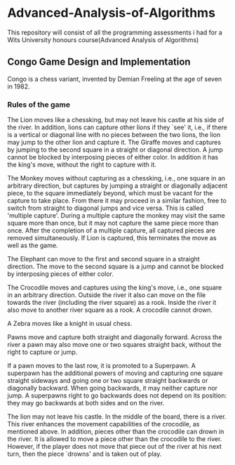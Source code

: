 # Advanced-Analysis-of-Algorithms
This repository will consist of all the programming assessments i had for a Wits University honours course(Advanced Analysis of Algorithms)


## Congo Game Design and Implementation
Congo is a chess variant, invented by Demian Freeling at the age of seven in 1982. 

### Rules of the game
The Lion moves like a chessking, but may not leave his castle at his side of the river. In addition, lions can capture other lions if they `see' it, i.e., if 
there is a vertical or diagonal line with no pieces between the two lions, the lion may jump to the other lion and capture it.
The Giraffe moves and captures by jumping to the second square in a straight or diagonal direction. A jump cannot be blocked by interposing pieces of either color. 
In addition it has the king's move, without the right to capture with it.

The Monkey moves without capturing as a chessking, i.e., one square in an arbitrary direction, but captures by jumping a straight or diagonally adjacent piece, to 
the square immediately beyond, which must be vacant for the capture to take place. From there it may proceed in a similar fashion, free to switch from straight to 
diagonal jumps and vice versa. This is called 'multiple capture'. During a multiple capture the monkey may visit the same square more than once, but it may not capture 
the same piece more than once. After the completion of a multiple capture, all captured pieces are removed simultaneously. If Lion is captured, this terminates the move as well as the game.

The Elephant can move to the first and second square in a straight direction. The move to the second square is a jump and cannot be blocked by interposing pieces of either color.

The Crocodile moves and captures using the king's move, i.e., one square in an arbitrary direction. Outside the river it also can move on the file towards the 
river (including the river square) as a rook. Inside the river it also move to another river square as a rook. A crocodile cannot drown.

A Zebra moves like a knight in usual chess.

Pawns move and capture both straight and diagonally forward. Across the river a pawn may also move one or two squares straight back, without the right to capture or jump.

If a pawn moves to the last row, it is promoted to a Superpawn. A superpawn has the additional powers of moving and capturing one square straight sideways and going one 
or two square straight backwards or diagonally backward. When going backwards, it may neither capture nor jump. A superpawns right to go backwards does not depend on its 
position: they may go backwards at both sides and on the river.


The lion may not leave his castle.
In the middle of the board, there is a river. This river enhances the movement capabilities of the crocodile, as mentioned above. In addition, pieces other than 
the crocodile can drown in the river. It is allowed to move a piece other than the crocodile to the river. However, if the player does not move that piece out of 
the river at his next turn, then the piece `drowns' and is taken out of play.

